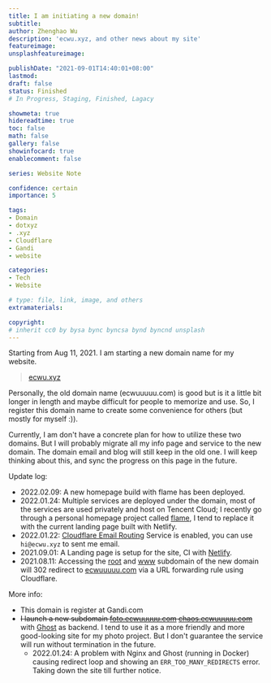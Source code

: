 ```yaml
---
title: I am initiating a new domain!
subtitle: 
author: Zhenghao Wu
description: 'ecwu.xyz, and other news about my site'
featureimage: 
unsplashfeatureimage: 

publishDate: "2021-09-01T14:40:01+08:00"
lastmod: 
draft: false
status: Finished
# In Progress, Staging, Finished, Lagacy

showmeta: true
hidereadtime: true
toc: false
math: false
gallery: false
showinfocard: true
enablecomment: false

series: Website Note

confidence: certain
importance: 5

tags:
- Domain
- dotxyz
- .xyz
- Cloudflare
- Gandi
- website

categories:
- Tech
- Website

# type: file, link, image, and others
extramaterials:

copyright: 
# inherit cc0 by bysa bync byncsa bynd byncnd unsplash
---
```


Starting from Aug 11, 2021. I am starting a new domain name for my website.

> [ecwu.xyz](https://ecwu.xyz)

Personally, the old domain name (ecwuuuuu.com) is good but is it a little bit longer in length and maybe difficult for people to memorize and use. So, I register this domain name to create some convenience for others (but mostly for myself :)).

Currently, I am don't have a concrete plan for how to utilize these two domains. But I will probably migrate all my info page and service to the new domain. The domain email and blog will still keep in the old one. I will keep thinking about this, and sync the progress on this page in the future.

Update log:
- 2022.02.09: A new homepage build with flame has been deployed.
- 2022.01.24: Multiple services are deployed under the domain, most of the services are used privately and host on Tencent Cloud; I recently go through a personal homepage project called [flame](https://github.com/pawelmalak/flame), I tend to replace it with the current landing page built with Netlify.
- 2022.01.22: [Cloudflare Email Routing](https://blog.cloudflare.com/introducing-email-routing/) Service is enabled, you can use `hi@ecwu.xyz` to sent me email.
- 2021.09.01: A Landing page is setup for the site, CI with [Netlify](https://www.netlify.com/).
- 2021.08.11: Accessing the [root](https://ecwu.xyz) and [www](https://www.ecwu.xyz) subdomain of the new domain will 302 redirect to [ecwuuuuu.com](https://ecwuuuuu.com) via a URL forwarding rule using Cloudflare.

More info:
- This domain is register at Gandi.com
- ~~I launch a new subdomain [foto.ecwuuuuu.com](https://foto.ecwuuuuu.com) [chaos.ecwuuuuu.com](https://chaos.ecwuuuuu.com)~~ with [Ghost](https://github.com/TryGhost/Ghost) as backend. I tend to use it as a more friendly and more good-looking site for my photo project. But I don't guarantee the service will run without termination in the future.
  - 2022.01.24: A problem with Nginx and Ghost (running in Docker) causing redirect loop and showing an `ERR_TOO_MANY_REDIRECTS` error. Taking down the site till further notice.
